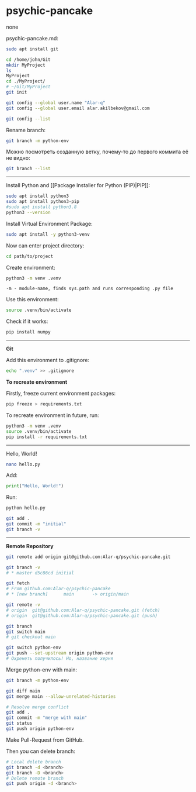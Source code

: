 # psychic-pancake
none

psychic-pancake.md:

```sh
sudo apt install git
```

```sh
cd /home/john/Git
mkdir MyProject
ls
MyProject
cd ./MyProject/
# ~/Git/MyProject
git init
```

```sh
git config --global user.name "Alar-q"
git config --global user.email alar.akilbekov@gmail.com
```

```sh
git config --list
```

Rename branch:
```sh
git branch -m python-env
```


Можно посмотреть созданную ветку, почему-то до первого коммита её не видно:
```sh
git branch --list
```

---

Install Python and [[Package Installer for Python (PIP)|PIP]]:
```sh
sudo apt install python3
sudo apt install python3-pip
#sudo apt install python3.8
python3 --version
```

Install Virtual Environment Package:
```sh
sudo apt install -y python3-venv
```

Now can enter project directory:
```sh
cd path/to/project
```

Create environment:
```sh
python3 -m venv .venv
```
	-m - module-name, finds sys.path and runs corresponding .py file

Use this environment:
```sh
source .venv/bin/activate
```

Check if it works:
```sh
pip install numpy
```

---

**Git**

Add this environment to .gitignore:
```sh
echo ".venv" >> .gitignore
```

**To recreate environment**

Firstly, freeze current environment packages:
```sh
pip freeze > requirements.txt
```

To recreate environment in future, run:
```sh
python3 -m venv .venv
source .venv/bin/activate
pip install -r requirements.txt
```

---

Hello, World!
```sh
nano hello.py
```
Add:
```python
print("Hello, World!")
```
Run:
```sh
python hello.py
```

```sh
git add .
git commit -m "initial"
git branch -v
```

---

**Remote Repository**

```sh
git remote add origin git@github.com:Alar-q/psychic-pancake.git
```

```sh
git branch -v
# * master d5c86cd initial

git fetch
# From github.com:Alar-q/psychic-pancake
# * [new branch]      main       -> origin/main

git remote -v
# origin  git@github.com:Alar-q/psychic-pancake.git (fetch)
# origin  git@github.com:Alar-q/psychic-pancake.git (push)
```

```sh
git branch
git switch main
# git checkout main
```

```sh
git switch python-env
git push --set-upstream origin python-env
# Охренеть получилось! Но, название херня
```

Merge python-env with main:
```sh
git branch -m python-env

git diff main
git merge main --allow-unrelated-histories

# Resolve merge conflict
git add .
git commit -m "merge with main"
git status
git push origin python-env
```

Make Pull-Request from GitHub.

Then you can delete branch:
```sh
# Local delete branch
git branch -d <branch>
git branch -D <branch>
# Delete remote branch
git push origin -d <branch>
```

